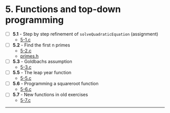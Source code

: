 # 5. Functions and top-down programming
- [ ] **5.1** - Step by step refinement of `solveQuadraticEquation` (assignment)
    - [5-1.c](../assignments/5-1.c)
- [ ] **5.2** - Find the first n primes
    - [5-2.c](./5-2.c)
    - [primes.h](./prime.h)
- [ ] **5.3** - Goldbachs assumption
    - [5-3.c](./5-3.c)
- [ ] **5.5** - The leap year function
    - [5-5.c](./5-5.c)
- [ ] **5.6** - Programming a squareroot function
    - [5-6.c](./5-6.c)
- [ ] **5.7** - New functions in old exercises
    - [5-7.c](./5-7.c)
---